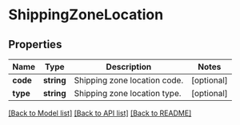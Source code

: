 # ShippingZoneLocation

## Properties
Name | Type | Description | Notes
------------ | ------------- | ------------- | -------------
**code** | **string** | Shipping zone location code. | [optional] 
**type** | **string** | Shipping zone location type. | [optional] 

[[Back to Model list]](../../README.md#documentation-for-models) [[Back to API list]](../../README.md#documentation-for-api-endpoints) [[Back to README]](../../README.md)

